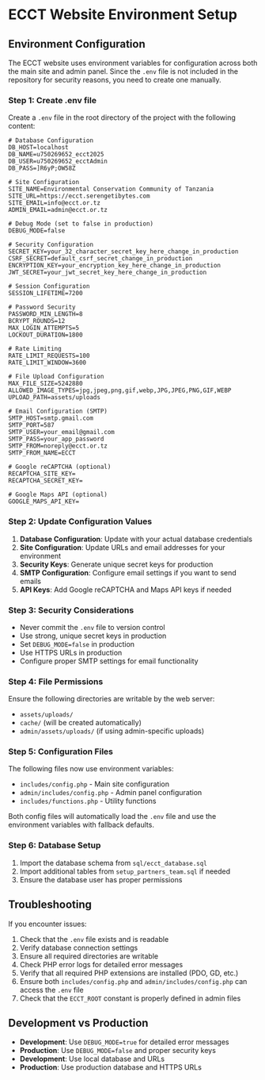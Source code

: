 # ECCT Website Environment Setup

## Environment Configuration

The ECCT website uses environment variables for configuration across both the main site and admin panel. Since the `.env` file is not included in the repository for security reasons, you need to create one manually.

### Step 1: Create .env file

Create a `.env` file in the root directory of the project with the following content:

```env
# Database Configuration
DB_HOST=localhost
DB_NAME=u750269652_ecct2025
DB_USER=u750269652_ecctAdmin
DB_PASS=]R6yP;OW58Z

# Site Configuration
SITE_NAME=Environmental Conservation Community of Tanzania
SITE_URL=https://ecct.serengetibytes.com
SITE_EMAIL=info@ecct.or.tz
ADMIN_EMAIL=admin@ecct.or.tz

# Debug Mode (set to false in production)
DEBUG_MODE=false

# Security Configuration
SECRET_KEY=your_32_character_secret_key_here_change_in_production
CSRF_SECRET=default_csrf_secret_change_in_production
ENCRYPTION_KEY=your_encryption_key_here_change_in_production
JWT_SECRET=your_jwt_secret_key_here_change_in_production

# Session Configuration
SESSION_LIFETIME=7200

# Password Security
PASSWORD_MIN_LENGTH=8
BCRYPT_ROUNDS=12
MAX_LOGIN_ATTEMPTS=5
LOCKOUT_DURATION=1800

# Rate Limiting
RATE_LIMIT_REQUESTS=100
RATE_LIMIT_WINDOW=3600

# File Upload Configuration
MAX_FILE_SIZE=5242880
ALLOWED_IMAGE_TYPES=jpg,jpeg,png,gif,webp,JPG,JPEG,PNG,GIF,WEBP
UPLOAD_PATH=assets/uploads

# Email Configuration (SMTP)
SMTP_HOST=smtp.gmail.com
SMTP_PORT=587
SMTP_USER=your_email@gmail.com
SMTP_PASS=your_app_password
SMTP_FROM=noreply@ecct.or.tz
SMTP_FROM_NAME=ECCT

# Google reCAPTCHA (optional)
RECAPTCHA_SITE_KEY=
RECAPTCHA_SECRET_KEY=

# Google Maps API (optional)
GOOGLE_MAPS_API_KEY=
```

### Step 2: Update Configuration Values

1. **Database Configuration**: Update with your actual database credentials
2. **Site Configuration**: Update URLs and email addresses for your environment
3. **Security Keys**: Generate unique secret keys for production
4. **SMTP Configuration**: Configure email settings if you want to send emails
5. **API Keys**: Add Google reCAPTCHA and Maps API keys if needed

### Step 3: Security Considerations

- Never commit the `.env` file to version control
- Use strong, unique secret keys in production
- Set `DEBUG_MODE=false` in production
- Use HTTPS URLs in production
- Configure proper SMTP settings for email functionality

### Step 4: File Permissions

Ensure the following directories are writable by the web server:
- `assets/uploads/`
- `cache/` (will be created automatically)
- `admin/assets/uploads/` (if using admin-specific uploads)

### Step 5: Configuration Files

The following files now use environment variables:
- `includes/config.php` - Main site configuration
- `admin/includes/config.php` - Admin panel configuration
- `includes/functions.php` - Utility functions

Both config files will automatically load the `.env` file and use the environment variables with fallback defaults.

### Step 6: Database Setup

1. Import the database schema from `sql/ecct_database.sql`
2. Import additional tables from `setup_partners_team.sql` if needed
3. Ensure the database user has proper permissions

## Troubleshooting

If you encounter issues:

1. Check that the `.env` file exists and is readable
2. Verify database connection settings
3. Ensure all required directories are writable
4. Check PHP error logs for detailed error messages
5. Verify that all required PHP extensions are installed (PDO, GD, etc.)
6. Ensure both `includes/config.php` and `admin/includes/config.php` can access the `.env` file
7. Check that the `ECCT_ROOT` constant is properly defined in admin files

## Development vs Production

- **Development**: Use `DEBUG_MODE=true` for detailed error messages
- **Production**: Use `DEBUG_MODE=false` and proper security keys
- **Development**: Use local database and URLs
- **Production**: Use production database and HTTPS URLs 
